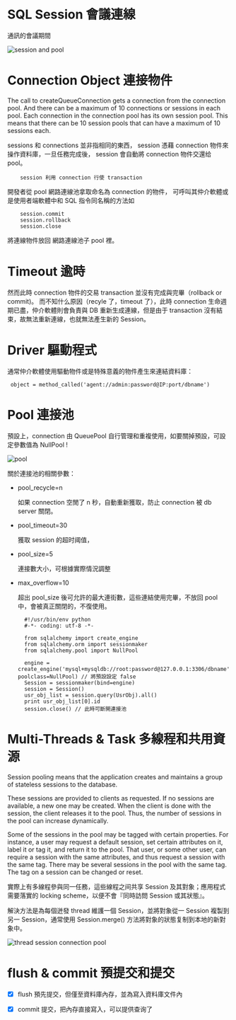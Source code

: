 # SQL Session 會議連線
通訊的會議期間

![session and pool](https://docs.oracle.com/en/database/oracle/oracle-database/18/lnoci/img/lnoci043.gif)

# Connection Object 連接物件

The call to createQueueConnection gets a connection from the connection pool. And there can be a maximum of 10 connections or sessions in each pool. Each connection in the connection pool has its own session pool. This means that there can be 10 session pools that can have a maximum of 10 sessions each.

sessions 和 connections 並非指相同的東西， session 憑藉 connection 物件來操作資料庫，一旦任務完成後， session 會自動將 connection 物件交還给 pool。

        session 利用 connection 行使 transaction 

開發者從 pool 網路連線池拿取命名為 connection 的物件，
可呼叫其仲介軟體或是使用者端軟體中和 SQL 指令同名稱的方法如 

        session.commit 
        session.rollback 
        session.close 

將連線物件放回 網路連線池子 pool 裡。

# Timeout 逾時

然而此時 connection 物件的交易 transaction 並沒有完成與完畢（rollback or commit)。 而不知什么原因（recyle 了，timeout 了），此時 connection 生命週期已盡，仲介軟體則會負責與 DB 重新生成連線，但是由于 transaction 沒有結束，故無法重新連線，也就無法產生新的 Session。

# Driver 驅動程式

通常仲介軟體使用驅動物件或是特殊意義的物件產生來連結資料庫：

     object = method_called('agent://admin:password@IP:port/dbname')
     
# Pool 連接池

預設上，connection 由 QueuePool 自行管理和重複使用，如要關掉預設，可設定參數值為 NullPool !

![pool](https://static.packt-cdn.com/products/9781782169413/graphics/9413_01_06.jpg)

關於連接池的相關參數：

- pool_recycle=n

     如果 connection 空閒了 n 秒，自動重新獲取，防止 connection 被 db server 關閉。
     
- pool_timeout=30

     獲取 session 的超时阈值，

- pool_size=5

     連接數大小，可根據實際情況調整

- max_overflow=10

     超出 pool_size 後可允許的最大連街數，這些連結使用完畢，不放回 pool 中，會被真正關閉的，不復使用。
     

        #!/usr/bin/env python
        #-*- coding: utf-8 -*-

        from sqlalchemy import create_engine
        from sqlalchemy.orm import sessionmaker
        from sqlalchemy.pool import NullPool

        engine = create_engine('mysql+mysqldb://root:password@127.0.0.1:3306/dbname', poolclass=NullPool) // 將預設設定 false
        Session = sessionmaker(bind=engine)
        session = Session()
        usr_obj_list = session.query(UsrObj).all()
        print usr_obj_list[0].id
        session.close() // 此時可斷開連接池
        
 # Multi-Threads & Task 多線程和共用資源
 
Session pooling means that the application creates and maintains a group of stateless sessions to the database.

These sessions are provided to clients as requested. If no sessions are available, a new one may be created. When the client is done with the session, the client releases it to the pool. Thus, the number of sessions in the pool can increase dynamically.

Some of the sessions in the pool may be tagged with certain properties. For instance, a user may request a default session, set certain attributes on it, label it or tag it, and return it to the pool. That user, or some other user, can require a session with the same attributes, and thus request a session with the same tag. There may be several sessions in the pool with the same tag. The tag on a session can be changed or reset.
 
實際上有多線程參與同一任務，這些線程之间共享 Session 及其對象；應用程式需要落實的 locking scheme，以便不會『同時訪問 Session 或其狀態』。

解決方法是為每個迸發 thread 維護一個 Session，並將對象從一 Session 複製到另一 Session，通常使用 Session.merge() 方法將對象的狀態复制到本地的新對象中。

![thread session connection pool ](https://mobisoftinfotech.com/resources/wp-content/uploads/2018/04/Understanding-DB-Connection-Pools-Architecture.png)
        
 # flush & commit 預提交和提交
 
- [x] flush 預先提交，但僅至資料庫內存，並為寫入資料庫文件內

- [x] commit 提交，把內存直接寫入，可以提供查询了



